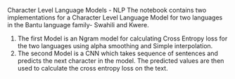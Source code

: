 Character Level Language Models - NLP
The notebook contains two implementations for a Character Level Language Model for two languages in the Bantu language family- Swahili and Kwere. 
1. The first Model is an Ngram model for calculating Cross Entropy loss for the two languages using alpha smoothing and Simple interpolation.
2. The second Model is a CNN which takes sequence of sentences and predicts the next character in the model. The predicted values are then 
used to calculate the cross entropy loss on the text.
